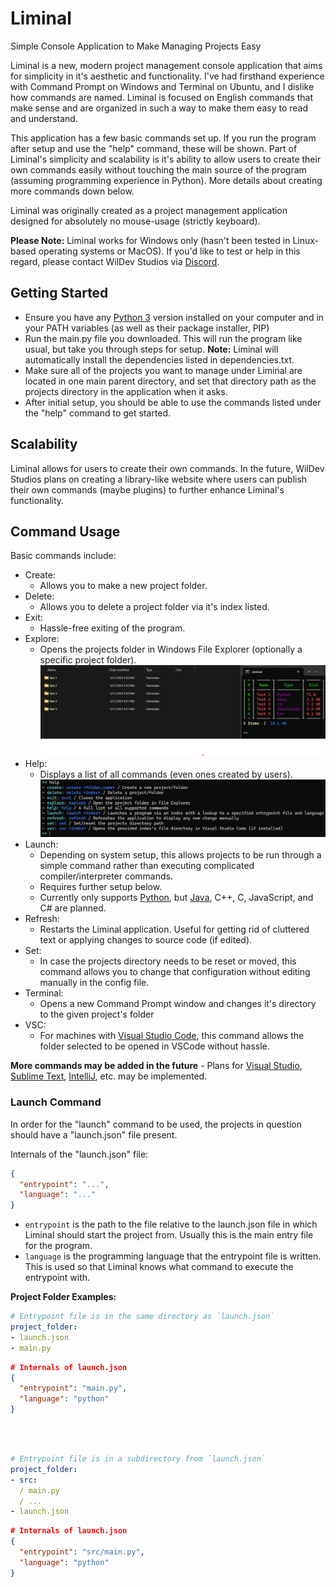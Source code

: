 # Liminal
Simple Console Application to Make Managing Projects Easy

Liminal is a new, modern project management console application that aims for simplicity in it's aesthetic and functionality.
I've had firsthand experience with Command Prompt on Windows and Terminal on Ubuntu, and I dislike how commands are named.
Liminal is focused on English commands that make sense and are organized in such a way to make them easy to read and understand.

This application has a few basic commands set up. If you run the program after setup and use the "help" command, these will be shown.
Part of Liminal's simplicity and scalability is it's ability to allow users to create their own commands easily without touching the main source of the program (assuming programming experience in Python).
More details about creating more commands down below.

Liminal was originally created as a project management application designed for absolutely no mouse-usage (strictly keyboard).

**Please Note:**
Liminal works for Windows only (hasn't been tested in Linux-based operating systems or MacOS). If you'd like to test or help in this regard, please contact WilDev Studios via [Discord](https://www.discord.gg/4Ggybyy87d).

## Getting Started
- Ensure you have any [Python 3](https://www.python.org/downloads/) version installed on your computer and in your PATH variables (as well as their package installer, PIP)
- Run the main.py file you downloaded. This will run the program like usual, but take you through steps for setup. __Note:__ Liminal will automatically install the dependencies listed in dependencies.txt.
- Make sure all of the projects you want to manage under Liminal are located in one main parent directory, and set that directory path as the projects directory in the application when it asks.
- After initial setup, you should be able to use the commands listed under the "help" command to get started.

## Scalability
Liminal allows for users to create their own commands. In the future, WilDev Studios plans on creating a library-like website where users can publish their own commands (maybe plugins) to further enhance Liminal's functionality.

## Command Usage
Basic commands include:
- Create:
  - Allows you to make a new project folder.
- Delete:
  - Allows you to delete a project folder via it's index listed.
- Exit:
  - Hassle-free exiting of the program.
- Explore:
  - Opens the projects folder in Windows File Explorer (optionally a specific project folder).
  ![Explore Example](https://github.com/WilDev-Studios/Liminal/blob/main/media/example-1.png)
- Help:
  - Displays a list of all commands (even ones created by users).
  ![Help Example](https://github.com/WilDev-Studios/Liminal/blob/main/media/example-2.png)
- Launch:
  - Depending on system setup, this allows projects to be run through a simple command rather than executing complicated compiler/interpreter commands.
  - Requires further setup below.
  - Currently only supports [Python](https://www.python.org/), but [Java](https://www.java.com/en/), C++, C, JavaScript, and C# are planned.
- Refresh:
  - Restarts the Liminal application. Useful for getting rid of cluttered text or applying changes to source code (if edited).
- Set:
  - In case the projects directory needs to be reset or moved, this command allows you to change that configuration without editing manually in the config file.
- Terminal:
  - Opens a new Command Prompt window and changes it's directory to the given project's folder
- VSC:
  - For machines with [Visual Studio Code](https://code.visualstudio.com/), this command allows the folder selected to be opened in VSCode without hassle.

**More commands may be added in the future** - 
Plans for [Visual Studio](https://visualstudio.microsoft.com/), [Sublime Text](https://www.sublimetext.com/), [IntelliJ](https://www.jetbrains.com/idea/), etc. may be implemented.

### Launch Command
In order for the "launch" command to be used, the projects in question should have a "launch.json" file present.

Internals of the "launch.json" file:
```json
{
  "entrypoint": "...",
  "language": "..."
}
```

- `entrypoint` is the path to the file relative to the launch.json file in which Liminal should start the project from. Usually this is the main entry file for the program.
- `language` is the programming language that the entrypoint file is written. This is used so that Liminal knows what command to execute the entrypoint with.

**Project Folder Examples:**
```yaml
# Entrypoint file is in the same directory as `launch.json`
project_folder:
- launch.json
- main.py
```
```json
# Internals of launch.json
{
  "entrypoint": "main.py",
  "language": "python"
}
```
<br><br>
```yaml
# Entrypoint file is in a subdirectory from `launch.json`
project_folder:
- src:
  / main.py
  / ...
- launch.json
```
```json
# Internals of launch.json
{
  "entrypoint": "src/main.py",
  "language": "python"
}
```
